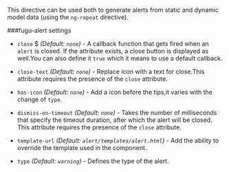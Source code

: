 This directive can be used both to generate alerts from static and dynamic model data (using the `ng-repeat` directive).

###fugu-alert settings
- `close` $ *(Default: `none`)* - A callback function that gets fired when an `alert` is closed. If the attribute exists, a close button is displayed as well.You can also define it `true` which it means to use a default callback.

- `close-text` *(Default: `none`)* - Replace icon with a text for close.This attribute requires the presence of the `close` attribute.

- `has-icon` *(Default: `none`)* - Add a icon before the tips,it varies with the change of `type`.

- `dismiss-on-timeout` *(Default: `none`)* - Takes the number of milliseconds that specify the timeout duration, after which the alert will be closed. This attribute requires the presence of the `close` attribute.

- `template-url` *(Default: `alert/templates/alert.html`)* - Add the ability to override the template used in the component.

- `type` *(Default: `warning`)* - Defines the type of the alert. 